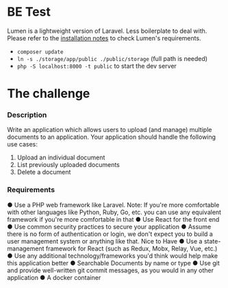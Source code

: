 # BE Test

Lumen is a lightweight version of Laravel. Less boilerplate to deal with.
Please refer to the [installation notes](https://lumen.laravel.com/docs/5.6/installation) to check Lumen's requirements.

  - `composer update`
  - `ln -s ./storage/app/public ./public/storage` (full path is needed)
  - `php -S localhost:8000 -t public` to start the dev server

# The challenge

### Description
Write an application which allows users to upload (and manage) multiple documents to an
application. Your application should handle the following use cases:
1. Upload an individual document
2. List previously uploaded documents
3. Delete a document

### Requirements
● Use a PHP web framework like Laravel. Note: If you're more comfortable with other
languages like Python, Ruby, Go, etc. you can use any equivalent framework if you're more
comfortable in that
● Use React for the front end
● Use common security practices to secure your application
● Assume there is no form of authentication or login, we don't expect you to build a user
management system or anything like that.
Nice to Have
● Use a state-management framework for React (such as Redux, Mobx, Relay, Vue, etc.)
● Use any additional technology/frameworks you'd think would help make this application
better
● Searchable Documents by name or type
● Use git and provide well-written git commit messages, as you would in any other application
● A docker container
